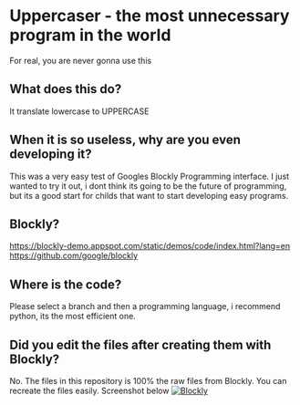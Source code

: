 # Uppercaser - the most unnecessary program in the world
For real, you are never gonna use this
## What does this do?
It translate lowercase to UPPERCASE
## When it is so useless, why are you even developing it?
This was a very easy test of Googles Blockly Programming interface. I just wanted to try it out, i dont think its going to be the future of programming, but its a good start for childs that want to start developing easy programs.
## Blockly?
https://blockly-demo.appspot.com/static/demos/code/index.html?lang=en
https://github.com/google/blockly
## Where is the code?
Please select a branch and then a programming language, i recommend python, its the most efficient one.
## Did you edit the files after creating them with Blockly?
No. The files in this repository is 100% the raw files from Blockly. You can recreate the files easily. Screenshot below
[![Blockly](https://i.imgur.com/d8zq7g7.png "Blockly")](https://imgur.com/a/tOoDyqe "Blockly")

